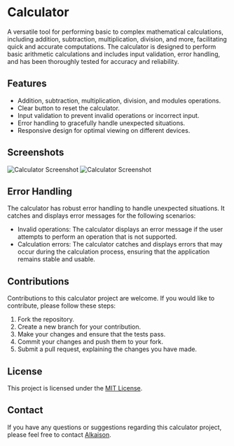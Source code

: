 # Calculator

A versatile tool for performing basic to complex mathematical calculations, including addition, subtraction, multiplication, division, and more, facilitating quick and accurate computations. The calculator is designed to perform basic arithmetic calculations and includes input validation, error handling, and has been thoroughly tested for accuracy and reliability.

## Features

- Addition, subtraction, multiplication, division, and modules operations.
- Clear button to reset the calculator.
- Input validation to prevent invalid operations or incorrect input.
- Error handling to gracefully handle unexpected situations.
- Responsive design for optimal viewing on different devices.

## Screenshots

![Calculator Screenshot](https://i.postimg.cc/vmNMQmnM/Calculator-2.png)
![Calculator Screenshot](https://i.postimg.cc/PqxTsDP2/Calculator-1.png)

## Error Handling

The calculator has robust error handling to handle unexpected situations. It catches and displays error messages for the following scenarios:

- Invalid operations: The calculator displays an error message if the user attempts to perform an operation that is not supported.
- Calculation errors: The calculator catches and displays errors that may occur during the calculation process, ensuring that the application remains stable and usable.

## Contributions

Contributions to this calculator project are welcome. If you would like to contribute, please follow these steps:

1. Fork the repository.
2. Create a new branch for your contribution.
3. Make your changes and ensure that the tests pass.
4. Commit your changes and push them to your fork.
5. Submit a pull request, explaining the changes you have made.

## License

This project is licensed under the [MIT License](./LICENSE "LICENSE").

## Contact

If you have any questions or suggestions regarding this calculator project, please feel free to contact [Alkaison](https://github.com/Alkaison "GitHub Profile").
